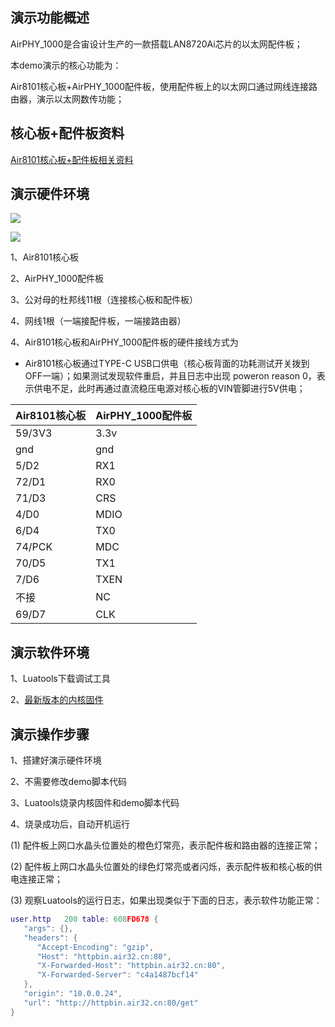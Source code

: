 
## 演示功能概述

AirPHY_1000是合宙设计生产的一款搭载LAN8720Ai芯片的以太网配件板；

本demo演示的核心功能为：

Air8101核心板+AirPHY_1000配件板，使用配件板上的以太网口通过网线连接路由器，演示以太网数传功能；


## 核心板+配件板资料

[Air8101核心板+配件板相关资料](https://docs.openluat.com/air8101/product/shouce/#air8101_1)


## 演示硬件环境

![](https://docs.openluat.com/air8101/product/file/AirPHY_1000/hw_connection.jpg)

![](https://docs.openluat.com/air8101/product/file/AirPHY_1000/hw_connection1.jpg)

1、Air8101核心板

2、AirPHY_1000配件板

3、公对母的杜邦线11根（连接核心板和配件板）

4、网线1根（一端接配件板，一端接路由器）

4、Air8101核心板和AirPHY_1000配件板的硬件接线方式为

- Air8101核心板通过TYPE-C USB口供电（核心板背面的功耗测试开关拨到OFF一端）；如果测试发现软件重启，并且日志中出现  poweron reason 0，表示供电不足，此时再通过直流稳压电源对核心板的VIN管脚进行5V供电；

| Air8101核心板 | AirPHY_1000配件板  |
| ------------ | ------------------ |
|    59/3V3    |         3.3v       |
|     gnd      |         gnd        |
|     5/D2     |         RX1        |
|    72/D1     |         RX0        |
|    71/D3     |         CRS        |
|     4/D0     |         MDIO       |
|     6/D4     |         TX0        |
|    74/PCK    |         MDC        |
|    70/D5     |         TX1        |
|     7/D6     |         TXEN       |
|     不接     |          NC        |
|    69/D7     |         CLK        |


## 演示软件环境

1、Luatools下载调试工具

2、[最新版本的内核固件](https://docs.openluat.com/air8101/luatos/firmware/)


## 演示操作步骤

1、搭建好演示硬件环境

2、不需要修改demo脚本代码

3、Luatools烧录内核固件和demo脚本代码

4、烧录成功后，自动开机运行

   (1) 配件板上网口水晶头位置处的橙色灯常亮，表示配件板和路由器的连接正常；

   (2) 配件板上网口水晶头位置处的绿色灯常亮或者闪烁，表示配件板和核心板的供电连接正常；

   (3) 观察Luatools的运行日志，如果出现类似于下面的日志，表示软件功能正常：
   
```lua
user.http	200	table: 608FD678	{
   "args": {}, 
   "headers": {
      "Accept-Encoding": "gzip", 
      "Host": "httpbin.air32.cn:80", 
      "X-Forwarded-Host": "httpbin.air32.cn:80", 
      "X-Forwarded-Server": "c4a1487bcf14"
   }, 
   "origin": "10.0.0.24", 
   "url": "http://httpbin.air32.cn:80/get"
}
```
   

